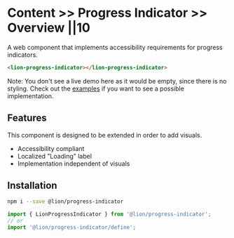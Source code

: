 # Content >> Progress Indicator >> Overview ||10

A web component that implements accessibility requirements for progress indicators.

```html
<lion-progress-indicator></lion-progress-indicator>
```

Note: You don't see a live demo here as it would be empty, since there is no styling. Check out the [examples](./examples.md) if you want to see a possible implementation.

## Features

This component is designed to be extended in order to add visuals.

- Accessibility compliant
- Localized "Loading" label
- Implementation independent of visuals

## Installation

```bash
npm i --save @lion/progress-indicator
```

```js
import { LionProgressIndicator } from '@lion/progress-indicator';
// or
import '@lion/progress-indicator/define';
```
